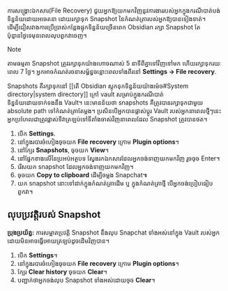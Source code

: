 ការសង្គ្រោះឯកសារ(File Recovery) ជួយអ្នកឱ្យយកមកវិញនូវការងាររបស់អ្នកក្នុងករណីបាត់បង់ទិន្នន័យដោយអចេតនា ដោយរក្សាទុក​ Snapshot នៃកំណត់ត្រារបស់អ្នកឱ្យបានទៀងទាត់។
ដើម្បីជៀសវាងការប្រើប្រាស់កន្លែងផ្ទុកទិន្នន័យច្រើនពេក Obsidian រក្សា Snapshot តែ  
ប៉ុន្មានថ្ងៃទេមុនពេលលុបពួកវាចេញ។

> [!note]
> តាមធម្មតា  Snapshot ត្រូវរក្សាទុកយ៉ាងហោចណាស់ 5 នាទីពីគ្នាទៅវិញទៅមក ហើយរក្សាទុករយៈពេល 7 ថ្ងៃ។ អ្នកអាចកំណត់រចនាសម្ព័ន្ធចន្លោះពេលទាំងពីរនៅ **Settings → File recovery**.

Snapshots គឺរក្សាទុកនៅ [[តើ​ Obsidian ស្តុកទុកទិន្នន័យយ៉ាងម៉េច#System directory|system directory]]​ ក្រៅ vault សម្រាប់ក្នុងករណីបាត់  
ទិន្នន័យដោយទាក់ទងនឹង Vault។ នេះមានន័យថា snapshots គឺត្រូវបានរក្សាទុកជាមួយ absolute path ទៅកំណត់ត្រាតែម្តង។ ប្រសិនបើអ្នកបានផ្លាស់ប្តូរ Vault របស់អ្នកនាពេលថ្មីៗនេះ អ្នកប្រហែលជាត្រូវផ្លាស់ទីវាត្រឡប់ទៅទីតាំងចាស់វិញនាពេលដែល Snapshot ត្រូវបានថត។

1. បើក **Settings**.
2. នៅក្នុងរបារចំហៀងចុចយក **File recovery** ក្រោម **Plugin options**។
3. នៅ​ក្បែរ **Snapshots**, ចុចយក​ **View**។
4. នៅផ្នែកខាងលើនៃប្រអប់អត្ថបទ ស្វែងរកឯកសារដែលអ្នកចង់ទាញយកមកវិញ រួចចុច​ Enter។
5. រើសយក snapshot ដែលអ្នកចង់ទាញយកមកវិញ។
6. ចុចយក **Copy to clipboard** ដើម្បីចម្លង Snapchat៕
7. យក snapshot នោះទៅដាក់ក្នុងកំណត់ត្រាដើម ឬ ក្នុងកំណត់ត្រាថ្មី បើអ្នកចង់ប្រៀបធៀបពួកវា។

## លុបប្រវត្តិរបស់ Snapshot

**ប្រុងប្រយ័ត្ន:** ការសម្អាតប្រវត្តិ Snapshot នឹងលុប Snapchat ទាំងអស់នៅក្នុង Vault របស់អ្នកដោយមិនអាចធ្វើអោយត្រឡប់ដូចដើមវិញបាន។

1. បើក **Settings**។
2. នៅក្នុងរបារចំហៀងចុចយក​ **File recovery** ​ក្រោម **Plugin options**។
3. ក្បែរ **Clear history** ចុចយក **Clear**។
4. បញ្ជាក់ថាអ្នកចង់លុប Snapshot ទាំងអស់ដោយចុច **Clear**។

